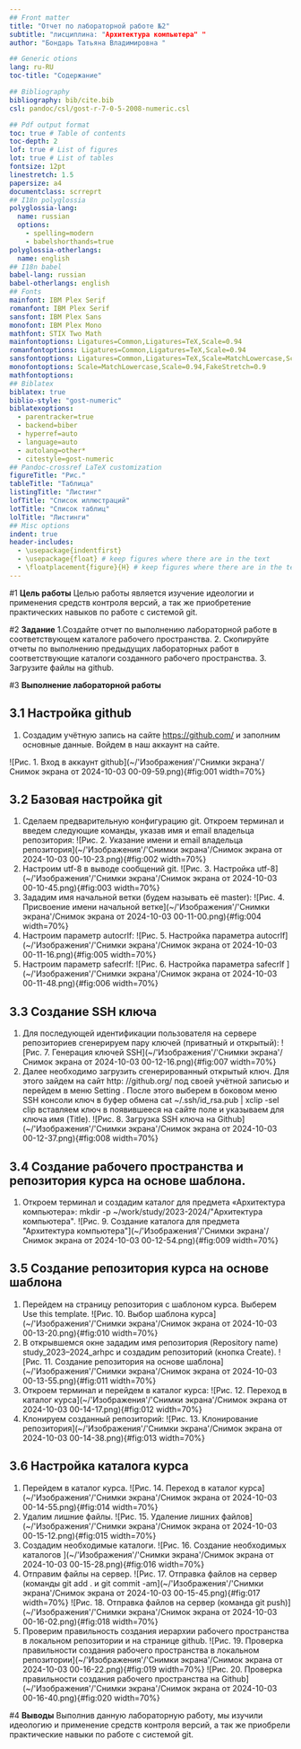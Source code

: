 ```yaml
---
## Front matter
title: "Отчет по лабораторной работе №2"
subtitle: "лисциплина: "Архитектура компьютера" "
author: "Бондарь Татьяна Владимировна "

## Generic otions
lang: ru-RU
toc-title: "Содержание"

## Bibliography
bibliography: bib/cite.bib
csl: pandoc/csl/gost-r-7-0-5-2008-numeric.csl

## Pdf output format
toc: true # Table of contents
toc-depth: 2
lof: true # List of figures
lot: true # List of tables
fontsize: 12pt
linestretch: 1.5
papersize: a4
documentclass: scrreprt
## I18n polyglossia
polyglossia-lang:
  name: russian
  options:
	- spelling=modern
	- babelshorthands=true
polyglossia-otherlangs:
  name: english
## I18n babel
babel-lang: russian
babel-otherlangs: english
## Fonts
mainfont: IBM Plex Serif
romanfont: IBM Plex Serif
sansfont: IBM Plex Sans
monofont: IBM Plex Mono
mathfont: STIX Two Math
mainfontoptions: Ligatures=Common,Ligatures=TeX,Scale=0.94
romanfontoptions: Ligatures=Common,Ligatures=TeX,Scale=0.94
sansfontoptions: Ligatures=Common,Ligatures=TeX,Scale=MatchLowercase,Scale=0.94
monofontoptions: Scale=MatchLowercase,Scale=0.94,FakeStretch=0.9
mathfontoptions:
## Biblatex
biblatex: true
biblio-style: "gost-numeric"
biblatexoptions:
  - parentracker=true
  - backend=biber
  - hyperref=auto
  - language=auto
  - autolang=other*
  - citestyle=gost-numeric
## Pandoc-crossref LaTeX customization
figureTitle: "Рис."
tableTitle: "Таблица"
listingTitle: "Листинг"
lofTitle: "Список иллюстраций"
lotTitle: "Список таблиц"
lolTitle: "Листинги"
## Misc options
indent: true
header-includes:
  - \usepackage{indentfirst}
  - \usepackage{float} # keep figures where there are in the text
  - \floatplacement{figure}{H} # keep figures where there are in the text
---
```


#1 **Цель работы**
Целью работы является изучение идеологии и применения средств
контроля версий, а так же приобретение практических навыков по работе с
системой git.


#2 **Задание**
1.Создайте отчет по выполнению лабораторной работе в соответствующем каталоге рабочего пространства.
2. Скопируйте отчеты по выполнению предыдущих лабораторных работ в соответствующие каталоги созданного рабочего пространства.
3. Загрузите файлы на github.


#3 **Выполнение лабораторной работы**
## **3.1 Настройка github**
1. Создадим учётную запись на сайте https://github.com/ и заполним основные данные. Войдем в наш аккаунт на сайте.

![Рис. 1. Вход в аккаунт github](~/'Изображения'/'Снимки экрана'/Снимок экрана от 2024-10-03 00-09-59.png){#fig:001 width=70%}
## **3.2 Базовая настройка git**
1. Cделаем предварительную конфигурацию git. Откроем терминал и введем следующие команды, указав имя и email владельца репозитория:
![Рис. 2. Указание имени и email владельца репозитория](~/'Изображения'/'Снимки экрана'/Снимок экрана от 2024-10-03 00-10-23.png){#fig:002 width=70%}
2. Настроим utf-8 в выводе сообщений git.
![Рис. 3. Настройка utf-8](~/'Изображения'/'Снимки экрана'/Снимок экрана от 2024-10-03 00-10-45.png){#fig:003 width=70%}
3. Зададим имя начальной ветки (будем называть её master):
![Рис. 4. Присвоение имени начальной ветке](~/'Изображения'/'Снимки экрана'/Снимок экрана от 2024-10-03 00-11-00.png){#fig:004 width=70%}
4. Настроим параметр autocrlf:
![Рис. 5. Настройка параметра autocrlf](~/'Изображения'/'Снимки экрана'/Снимок экрана от 2024-10-03 00-11-16.png){#fig:005 width=70%}
5. Настроим параметр safecrlf:
![Рис. 6. Настройка параметра safecrlf ](~/'Изображения'/'Снимки экрана'/Снимок экрана от 2024-10-03 00-11-48.png){#fig:006 width=70%}
## **3.3 Создание SSH ключа**
1. Для последующей идентификации пользователя на сервере репозиториев сгенерируем пару ключей (приватный и открытый): 
![Рис. 7. Генерация ключей SSH](~/'Изображения'/'Снимки экрана'/Снимок экрана от 2024-10-03 00-12-16.png){#fig:007 width=70%}
2. Далее необходимо загрузить сгенерированный открытый ключ. Для этого зайдем на сайт http: //github.org/ под своей учётной записью и перейдем в меню Setting . После этого выберем в боковом меню SSH консоли ключ в буфер обмена cat ~/.ssh/id_rsa.pub | xclip -sel clip вставляем ключ в появившееся на сайте поле и указываем для ключа имя (Title).
![Рис. 8. Загрузка SSН ключа на Github](~/'Изображения'/'Снимки экрана'/Снимок экрана от 2024-10-03 00-12-37.png){#fig:008 width=70%}
## **3.4 Создание рабочего пространства и репозитория курса на основе шаблона.**
1. Откроем терминал и создадим каталог для предмета «Архитектура компьютера»: mkdir -p ~/work/study/2023-2024/"Архитектура компьютера". 
![Рис. 9. Создание каталога для предмета "Архитектура компьютера"](~/'Изображения'/'Снимки экрана'/Снимок экрана от 2024-10-03 00-12-54.png){#fig:009 width=70%}
## **3.5 Создание репозитория курса на основе шаблона**
1. Перейдем на страницу репозитория с шаблоном курса. Выберем Use this template. 
![Рис. 10. Выбор шаблона курса](~/'Изображения'/'Снимки экрана'/Снимок экрана от 2024-10-03 00-13-20.png){#fig:010 width=70%}
2. В открывшемся окне зададим имя репозитория (Repository name) study_2023–2024_arhpc и создадим репозиторий (кнопка Create). 
![Рис. 11. Создание репозитория на основе шаблона](~/'Изображения'/'Снимки экрана'/Снимок экрана от 2024-10-03 00-13-55.png){#fig:011 width=70%}
3. Откроем терминал и перейдем в каталог курса: 
![Рис. 12. Переход в каталог курса](~/'Изображения'/'Снимки экрана'/Снимок экрана от 2024-10-03 00-14-17.png){#fig:012 width=70%}
4. Клонируем созданный репозиторий: 
![Рис. 13. Клонирование репозитория](~/'Изображения'/'Снимки экрана'/Снимок экрана от 2024-10-03 00-14-38.png){#fig:013 width=70%}
## **3.6 Настройка каталога курса**
1. Перейдем в каталог курса.
![Рис. 14. Переход в каталог курса](~/'Изображения'/'Снимки экрана'/Снимок экрана от 2024-10-03 00-14-55.png){#fig:014 width=70%}
2. Удалим лишние файлы. 
![Рис. 15. Удаление лишних файлов](~/'Изображения'/'Снимки экрана'/Снимок экрана от 2024-10-03 00-15-12.png){#fig:015 width=70%}
3. Создадим необходимые каталоги. 
![Рис. 16. Создание необходимых каталогов ](~/'Изображения'/'Снимки экрана'/Снимок экрана от 2024-10-03 00-15-28.png){#fig:016 width=70%}
4. Отправим файлы на сервер. 
![Рис. 17. Отправка файлов на сервер (команды git add . и git commit -am](~/'Изображения'/'Снимки экрана'/Снимок экрана от 2024-10-03 00-15-45.png){#fig:017 width=70%}
![Рис. 18. Отправка файлов на сервер (команда git push)](~/'Изображения'/'Снимки экрана'/Снимок экрана от 2024-10-03 00-16-02.png){#fig:018 width=70%}
5. Проверим правильность создания иерархии рабочего пространства в локальном репозитории и на странице github.
![Рис. 19. Проверка правильности создания рабочего пространства в локальном репозитории](~/'Изображения'/'Снимки экрана'/Снимок экрана от 2024-10-03 00-16-22.png){#fig:019 width=70%}
![Рис. 20. Проверка правильности создания рабочего пространства на Github](~/'Изображения'/'Снимки экрана'/Снимок экрана от 2024-10-03 00-16-40.png){#fig:020 width=70%}

#4 **Выводы**
Выполнив данную лабораторную работу, мы изучили идеологию и
применение средств контроля версий, а так же приобрели практические
навыки по работе с системой git.
